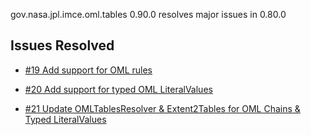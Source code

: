 gov.nasa.jpl.imce.oml.tables 0.90.0 resolves major issues in 0.80.0

## Issues Resolved

- [#19 Add support for OML rules](https://github.com/JPL-IMCE/gov.nasa.jpl.imce.oml.tables/issues/19)

- [#20 Add support for typed OML LiteralValues](https://github.com/JPL-IMCE/gov.nasa.jpl.imce.oml.tables/issues/20)

- [#21 Update OMLTablesResolver & Extent2Tables for OML Chains & Typed LiteralValues](https://github.com/JPL-IMCE/gov.nasa.jpl.imce.oml.tables/issues/21)
